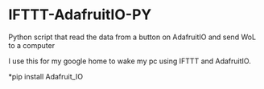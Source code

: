 # IFTTT-AdafruitIO-PY
Python script that read the data from a button on AdafruitIO and send WoL to a computer

I use this for my google home to wake my pc using IFTTT and AdafruitIO.

*pip install Adafruit_IO
